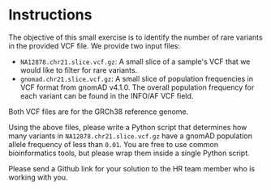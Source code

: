 # Instructions

The objective of this small exercise is to identify the number of rare variants in the provided VCF file. We provide two input files:

  * `NA12878.chr21.slice.vcf.gz`: A small slice of a sample's VCF that we would like to filter for rare variants.
  * `gnomad.chr21.slice.vcf.gz`: A small slice of population frequencies in VCF format from gnomAD v4.1.0. The overall population frequency for each variant can be found in the INFO/AF VCF field.

Both VCF files are for the GRCh38 reference genome.

Using the above files, please write a Python script that determines how many variants in `NA12878.chr21.slice.vcf.gz` have a gnomAD population allele frequency of less than `0.01`. You are free to use common bioinformatics tools, but please wrap them inside a single Python script. 

Please send a Github link for your solution to the HR team member who is working with you.
